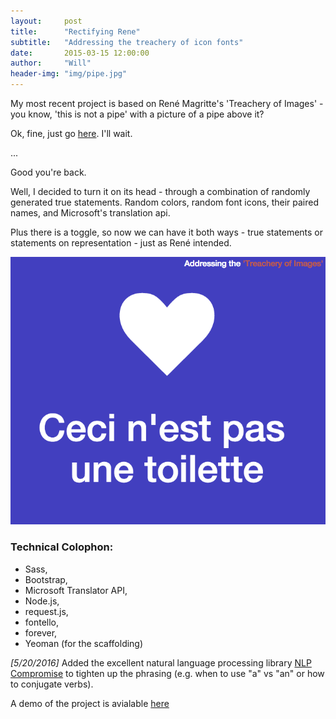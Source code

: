 ```yaml
---
layout:     post
title:      "Rectifying Rene"
subtitle:   "Addressing the treachery of icon fonts"
date:       2015-03-15 12:00:00
author:     "Will"
header-img: "img/pipe.jpg"
---
```


My most recent project is based on René Magritte's 'Treachery of Images' - you know, 'this is not a pipe' with a picture of a pipe above it?

Ok, fine, just go [here](https://en.wikipedia.org/wiki/The_Treachery_of_Images). I'll wait.

...

Good you're back.

Well, I decided to turn it on its head - through a combination of randomly generated true statements. Random colors, random font icons, their paired names, and Microsoft's translation api.

Plus there is a toggle, so now we can have it both ways - true statements or statements on representation - just as René intended.

![Flipping Rene on his head](/img/rene-example.png)

### Technical Colophon:

- Sass,
- Bootstrap,
- Microsoft Translator API,
- Node.js,
- request.js,
- fontello,
- forever,
- Yeoman (for the scaffolding)

_[5/20/2016]_ Added the excellent natural language processing library [NLP Compromise](https://github.com/nlp-compromise/nlp_compromise/tree/master) to tighten up the phrasing (e.g. when to use "a" vs "an" or how to conjugate verbs). 


A demo of the project is avialable [here](http://william.kamovit.ch/Rectifying-Rene/)